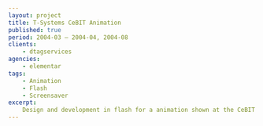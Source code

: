 ```yaml
---
layout: project
title: T-Systems CeBIT Animation
published: true
period: 2004-03 – 2004-04, 2004-08
clients:
    - dtagservices
agencies:
    - elementar
tags:
    - Animation
    - Flash
    - Screensaver
excerpt:
    Design and development in flash for a animation shown at the CeBIT as well as a screensaver for windows systems.
---
```

